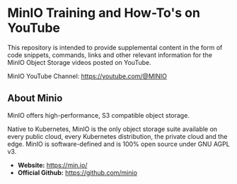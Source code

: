 # MinIO Training and How-To's on YouTube

This repository is intended to provide supplemental content in the form of code snippets, commands, links and other relevant information for the MinIO Object Storage videos posted on YouTube.

MinIO YouTube Channel: https://youtube.com/@MINIO

## About Minio

MinIO offers high-performance, S3 compatible object storage.

Native to Kubernetes, MinIO is the only object storage suite available on every public cloud, every Kubernetes distribution, the private cloud and the edge. MinIO is software-defined and is 100% open source under GNU AGPL v3.

- **Website:** https://min.io/
- **Official Github:** https://github.com/minio